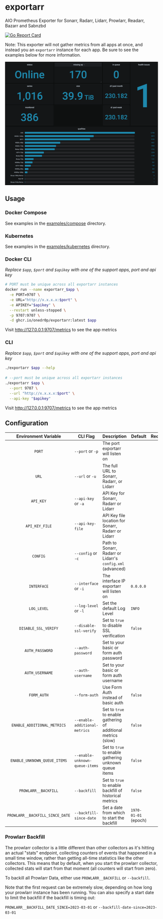 # exportarr

AIO Prometheus Exporter for Sonarr, Radarr, Lidarr, Prowlarr, Readarr, Bazarr and Sabnzbd

[![Go Report Card](https://goreportcard.com/badge/github.com/onedr0p/exportarr)](https://goreportcard.com/report/github.com/onedr0p/exportarr)

Note: This exporter will not gather metrics from all apps at once, and instead you an `exportarr` instance for each app. Be sure to see the examples below for more information.

![image](.github/images/dashboard-1.png)

## Usage

### Docker Compose

See examples in the [examples/compose](./examples/compose/) directory.

### Kubernetes

See examples in the [examples/kubernetes](./examples/kubernetes/) directory.

### Docker CLI

_Replace `$app`, `$port` and `$apikey` with one of the support apps, port and api key_

```sh
# PORT must be unique across all exportarr instances
docker run --name exportarr_$app \
  -e PORT=9707 \
  -e URL="http://x.x.x.x:$port" \
  -e APIKEY="$apikey" \
  --restart unless-stopped \
  -p 9707:9707 \
  -d ghcr.io/onedr0p/exportarr:latest $app
```

Visit http://127.0.0.1:9707/metrics to see the app metrics

### CLI

_Replace `$app`, `$port` and `$apikey` with one of the support apps, port and api key_

```sh
./exportarr $app --help

# --port must be unique across all exportarr instances
./exportarr $app \
  --port 9707 \
  --url "http://x.x.x.x:$port" \
  --api-key "$apikey"
```

Visit http://127.0.0.1:9707/metrics to see the app metrics

## Configuration

|      Environment Variable       | CLI Flag                       | Description                                                    | Default              | Required |
| :-----------------------------: | ------------------------------ | -------------------------------------------------------------- | -------------------- | :------: |
|             `PORT`              | `--port` or `-p`               | The port exportarr will listen on                              |                      |    ✅     |
|              `URL`              | `--url` or `-u`                | The full URL to Sonarr, Radarr, or Lidarr                      |                      |    ✅     |
|            `API_KEY`            | `--api-key` or `-a`            | API Key for Sonarr, Radarr or Lidarr                           |                      |    ❌     |
|         `API_KEY_FILE`          | `--api-key-file`               | API Key file location for Sonarr, Radarr or Lidarr             |                      |    ❌     |
|            `CONFIG`             | `--config` or `-c`             | Path to Sonarr, Radarr or Lidarr's `config.xml` (advanced)     |                      |    ❌     |
|           `INTERFACE`           | `--interface` or `-i`          | The interface IP exportarr will listen on                      | `0.0.0.0`            |    ❌     |
|           `LOG_LEVEL`           | `--log-level` or `-l`          | Set the default Log Level                                      | `INFO`               |    ❌     |
|      `DISABLE_SSL_VERIFY`       | `--disable-ssl-verify`         | Set to `true` to disable SSL verification                      | `false`              |    ❌     |
|         `AUTH_PASSWORD`         | `--auth-password`              | Set to your basic or form auth password                        |                      |    ❌     |
|         `AUTH_USERNAME`         | `--auth-username`              | Set to your basic or form auth username                        |                      |    ❌     |
|           `FORM_AUTH`           | `--form-auth`                  | Use Form Auth instead of basic auth                            | `false`              |    ❌     |
|   `ENABLE_ADDITIONAL_METRICS`   | `--enable-additional-metrics`  | Set to `true` to enable gathering of additional metrics (slow) | `false`              |    ❌     |
|  `ENABLE_UNKNOWN_QUEUE_ITEMS`   | `--enable-unknown-queue-items` | Set to `true` to enable gathering unknown queue items          | `false`              |    ❌     |
|      `PROWLARR__BACKFILL`       | `--backfill`                   | Set to `true` to enable backfill of historical metrics         | `false`              |    ❌     |
| `PROWLARR__BACKFILL_SINCE_DATE` | `--backfill-since-date`        | Set a date from which to start the backfill                    | `1970-01-01` (epoch) |    ❌     |

### Prowlarr Backfill

The prowlarr collector is a little different than other collectors as it's hitting an actual "stats" endpoint, collecting counters of events that happened in a small time window, rather than getting all-time statistics like the other collectors. This means that by default, when you start the prowlarr collector, collected stats will start from that moment (all counters will start from zero).

To backill all Prowlarr Data, either use `PROWLARR__BACKFILL` or `--backfill`.

Note that the first request can be extremely slow, depending on how long your prowlarr instance has been running. You can also specify a start date to limit the backfill if the backfill is timing out:

`PROWLARR__BACKFILL_DATE_SINCE=2023-03-01` or `--backfill-date-since=2023-03-01`
